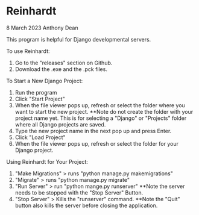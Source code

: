 # Reinhardt
8 March 2023
Anthony Dean

This program is helpful for Django developmental servers. 

To use Reinhardt:
1) Go to the "releases" section on Github.
2) Download the .exe and the .pck files. 

To Start a New Django Project:
1) Run the program
2) Click "Start Project"
3) When the file viewer pops up, refresh or select the folder where you want to start the new project. **Note do not create the folder with your project name yet. This is for selecting a "Django" or "Projects" folder where all Django projects are saved. 
4) Type the new project name in the next pop up and press Enter.
5) Click "Load Project" 
6) When the file viewer pops up, refresh or select the folder for your Django project. 

Using Reinhardt for Your Project:
1) "Make Migrations" > runs "python manage.py makemigrations" 
2) "Migrate" > runs "python manage.py migrate"
3) "Run Server" > run "python mange.py runserver" **Note the server needs to be stopped with the "Stop Server" Button.
4) "Stop Server" > Kills the "runserver" command. **Note the "Quit" button also kills the server before closing the application. 
